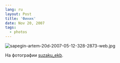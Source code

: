 ```yaml
---
lang: ru
layout: Post
title: 'Финик'
date: Nov 20, 2007
tags:
  - photos
---
```


![sapegin-artem-20d-2007-05-12-328-2873-web.jpg](upload://sapegin-artem-20d-2007-05-12-328-2873-web.jpg)

На фотографии [suzaku_ekb](http://suzaku-ekb.livejournal.com/).

